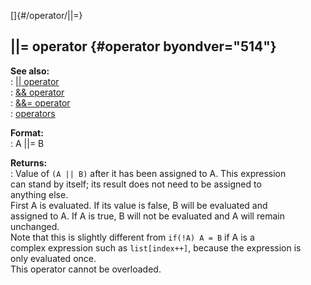 []{#/operator/||=}    
## \|\|= operator {#operator byondver="514"}    
**See also:**    
:   [\|\| operator](/ref/operator/%7C%7C.md)    
:   [&& operator](/ref/operator/&&.md)    
:   [&&= operator](/ref/operator/&&=.md)    
:   [operators](/ref/operator.md)    
<!-- -->    
**Format:**    
:   A \|\|= B    
<!-- -->    
**Returns:**    
:   Value of `(A || B)` after it has been assigned to A. This expression    
    can stand by itself; its result does not need to be assigned to    
    anything else.    
First A is evaluated. If its value is false, B will be evaluated and    
assigned to A. If A is true, B will not be evaluated and A will remain    
unchanged.    
Note that this is slightly different from `if(!A) A = B` if A is a    
complex expression such as `list[index++]`, because the expression is    
only evaluated once.    
This operator cannot be overloaded.  